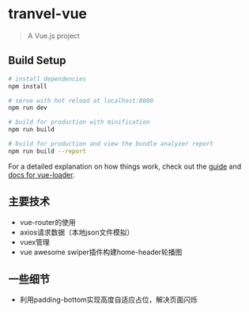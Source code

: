 # tranvel-vue

> A Vue.js project

## Build Setup

``` bash
# install dependencies
npm install

# serve with hot reload at localhost:8080
npm run dev

# build for production with minification
npm run build

# build for production and view the bundle analyzer report
npm run build --report
```

For a detailed explanation on how things work, check out the [guide](http://vuejs-templates.github.io/webpack/) and [docs for vue-loader](http://vuejs.github.io/vue-loader).
## 主要技术
- vue-router的使用
- axios请求数据（本地json文件模拟）
- vuex管理
- vue awesome swiper插件构建home-header轮播图
## 一些细节
- 利用padding-bottom实现高度自适应占位，解决页面闪烁
